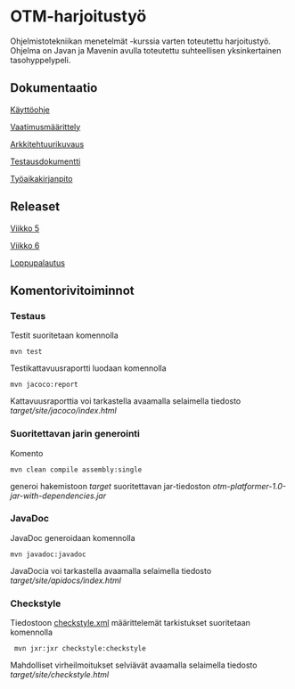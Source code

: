 # OTM-harjoitustyö
Ohjelmistotekniikan menetelmät -kurssia varten toteutettu harjoitustyö. Ohjelma on Javan ja Mavenin avulla toteutettu suhteellisen yksinkertainen tasohyppelypeli.

## Dokumentaatio
[Käyttöohje](https://github.com/Tubaias/otm-harjoitustyo/blob/master/dokumentaatio/kayttoohje.md)  

[Vaatimusmäärittely](https://github.com/Tubaias/otm-harjoitustyo/blob/master/dokumentaatio/vaatimusmaarittely.md)  

[Arkkitehtuurikuvaus](https://github.com/Tubaias/otm-harjoitustyo/blob/master/dokumentaatio/arkkitehtuuri.md)  

[Testausdokumentti](https://github.com/Tubaias/otm-harjoitustyo/blob/master/dokumentaatio/testaus.md)  

[Työaikakirjanpito](https://github.com/Tubaias/otm-harjoitustyo/blob/master/dokumentaatio/tuntikirjanpito.md)

## Releaset

[Viikko 5](https://github.com/Tubaias/otm-harjoitustyo/releases/tag/viikko5)

[Viikko 6](https://github.com/Tubaias/otm-harjoitustyo/releases/tag/viikko6)

[Loppupalautus](https://github.com/Tubaias/otm-harjoitustyo/releases/tag/Loppupalautus)

## Komentorivitoiminnot

### Testaus

Testit suoritetaan komennolla

```
mvn test
```

Testikattavuusraportti luodaan komennolla

```
mvn jacoco:report
```

Kattavuusraporttia voi tarkastella avaamalla selaimella tiedosto _target/site/jacoco/index.html_

### Suoritettavan jarin generointi

Komento

```
mvn clean compile assembly:single
```

generoi hakemistoon _target_ suoritettavan jar-tiedoston _otm-platformer-1.0-jar-with-dependencies.jar_

### JavaDoc

JavaDoc generoidaan komennolla

```
mvn javadoc:javadoc
```

JavaDocia voi tarkastella avaamalla selaimella tiedosto _target/site/apidocs/index.html_

### Checkstyle

Tiedostoon [checkstyle.xml](https://github.com/Tubaias/otm-harjoitustyo/blob/master/checkstyle.xml) määrittelemät tarkistukset suoritetaan komennolla

```
 mvn jxr:jxr checkstyle:checkstyle
```

Mahdolliset virheilmoitukset selviävät avaamalla selaimella tiedosto _target/site/checkstyle.html_


